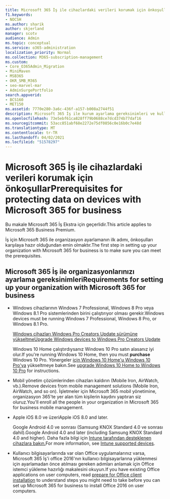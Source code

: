 ```yaml
---
title: Microsoft 365 İş ile cihazlardaki verileri korumak için önkoşullar
f1.keywords:
- NOCSH
ms.author: sharik
author: skjerland
manager: scotv
audience: Admin
ms.topic: conceptual
ms.service: o365-administration
localization_priority: Normal
ms.collection: M365-subscription-management
ms.custom:
- Core_O365Admin_Migration
- MiniMaven
- MSB365
- OKR_SMB_M365
- seo-marvel-mar
- AdminSurgePortfolio
search.appverid:
- BCS160
- MET150
ms.assetid: 7770e280-3a6c-436f-a157-b008a2744f51
description: Microsoft 365 İş ile kurum ayarlama gereksinimleri ve kullanıcı cihazlarında iş verilerini koruma hakkında bilgi edinebilirsiniz.
ms.openlocfilehash: 73e5ebf61ca828ff79b0688ce7dcd374b77daf16
ms.sourcegitcommit: 53acc851abf68e2272e75df0856c0e16b0c7e48d
ms.translationtype: MT
ms.contentlocale: tr-TR
ms.lasthandoff: 04/02/2021
ms.locfileid: "51578297"
---
```

# <a name="prerequisites-for-protecting-data-on-devices-with-microsoft-365-for-business"></a><span data-ttu-id="5cb08-103">Microsoft 365 İş ile cihazlardaki verileri korumak için önkoşullar</span><span class="sxs-lookup"><span data-stu-id="5cb08-103">Prerequisites for protecting data on devices with Microsoft 365 for business</span></span>

<span data-ttu-id="5cb08-104">Bu makale Microsoft 365 İş Ekstra için geçerlidir.</span><span class="sxs-lookup"><span data-stu-id="5cb08-104">This article applies to Microsoft 365 Business Premium.</span></span>

<span data-ttu-id="5cb08-105">İş için Microsoft 365 ile organizasyon ayarlamanın ilk adımı, önkoşulları karşılaya hazır olduğundan emin olmaktır.</span><span class="sxs-lookup"><span data-stu-id="5cb08-105">The first step in setting up your organization with Microsoft 365 for business is to make sure you can meet the prerequisites.</span></span>
  
## <a name="requirements-for-setting-up-your-organization-with-microsoft-365-for-business"></a><span data-ttu-id="5cb08-106">Microsoft 365 İş ile organizasyonlarınızı ayarlama gereksinimleri</span><span class="sxs-lookup"><span data-stu-id="5cb08-106">Requirements for setting up your organization with Microsoft 365 for business</span></span>

- <span data-ttu-id="5cb08-107">Windows cihazlarının Windows 7 Professional, Windows 8 Pro veya Windows 8.1 Pro sistemlerinden birini çalıştırıyor olması gerekir.</span><span class="sxs-lookup"><span data-stu-id="5cb08-107">Windows devices must be running Windows 7 Professional, Windows 8 Pro, or Windows 8.1 Pro.</span></span>
    
    [<span data-ttu-id="5cb08-108">Windows cihazları Windows Pro Creators Update sürümüne yükseltme</span><span class="sxs-lookup"><span data-stu-id="5cb08-108">Upgrade Windows devices to Windows Pro Creators Update</span></span>](upgrade-to-windows-pro-creators-update.md)
    
    <span data-ttu-id="5cb08-109">Windows 10 Home çalıştırdıysanız Windows  10 Pro satın alasanız iyi olur.</span><span class="sxs-lookup"><span data-stu-id="5cb08-109">If you're running Windows 10 Home, then you must **purchase** Windows  10 Pro.</span></span> <span data-ttu-id="5cb08-110">Yönergeler [için Windows 10 Home'u Windows 10 Pro'ya](https://support.microsoft.com/office/0aee10c1-4d34-43ee-a325-579c6c2df90e) yükseltmeye bakın.</span><span class="sxs-lookup"><span data-stu-id="5cb08-110">See [upgrade Windows 10 Home to Windows 10 Pro](https://support.microsoft.com/office/0aee10c1-4d34-43ee-a325-579c6c2df90e) for instructions.</span></span> 
    
- <span data-ttu-id="5cb08-111">Mobil yönetim çözümlerinden cihazları kaldırın (Mobile Iron, AirWatch, vb.).</span><span class="sxs-lookup"><span data-stu-id="5cb08-111">Remove devices from mobile management solutions (Mobile Iron, AirWatch, and so on).</span></span> <span data-ttu-id="5cb08-112">İşletmeler için Microsoft 365 mobil yönetimine, organizasyon 365'te yer alan tüm kişilerin kaydını yaptıran siz oluruz.</span><span class="sxs-lookup"><span data-stu-id="5cb08-112">You'll enroll all the people in your organization in Microsoft 365 for business mobile management.</span></span>
    
- <span data-ttu-id="5cb08-113">Apple iOS 8.0 ve üzeri</span><span class="sxs-lookup"><span data-stu-id="5cb08-113">Apple iOS 8.0 and later.</span></span>
    
    <span data-ttu-id="5cb08-114">Google Android 4.0 ve sonrası (Samsung KNOX Standard 4.0 ve sonrası dahil).</span><span class="sxs-lookup"><span data-stu-id="5cb08-114">Google Android 4.0 and later (including Samsung KNOX Standard 4.0 and higher).</span></span> <span data-ttu-id="5cb08-115">Daha fazla bilgi için [Intune tarafından desteklenen cihazlara bakın.](/mem/intune/fundamentals/supported-devices-browsers)</span><span class="sxs-lookup"><span data-stu-id="5cb08-115">For more information, see [Intune supported devices](/mem/intune/fundamentals/supported-devices-browsers).</span></span>
    
- <span data-ttu-id="5cb08-116">Kullanıcı bilgisayarlarında var olan Office [](prepare-for-office-client-deployment.md) uygulamalarınız varsa, Microsoft 365 İş'i office 2016'nın kullanıcı bilgisayarlarına yüklenmesi için ayarlamadan önce atılması gereken adımları anlamak için Office istemci yükleme hazırlığı makalesini okuyun.</span><span class="sxs-lookup"><span data-stu-id="5cb08-116">If you have existing Office applications on user computers, read [prepare for Office client installation](prepare-for-office-client-deployment.md) to understand steps you might need to take before you can set up Microsoft 365 for business to install Office 2016 on user computers.</span></span>